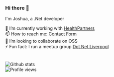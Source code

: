 ### Hi there 👋

I'm Joshua, a .Net developer 

🔭 I’m currently working with [HealthPartners](https://www.healthpartnersgroup.com/) <br> 
📫 How to reach me: [Contact Form](http://www.joshduxbury.co.uk/home#contact) <br> 
👯 I’m looking to collaborate on OSS  <br> 
⚡ Fun fact: I run a meetup group  [Dot Net Liverpool](https://dotnetliverpool.org.uk/) <br> 
<br><br>
![Github stats](https://github-readme-stats.vercel.app/api?username=p0onage&show_icons=true)
<br>
![Profile views](https://gpvc.arturio.dev/p0onage)

